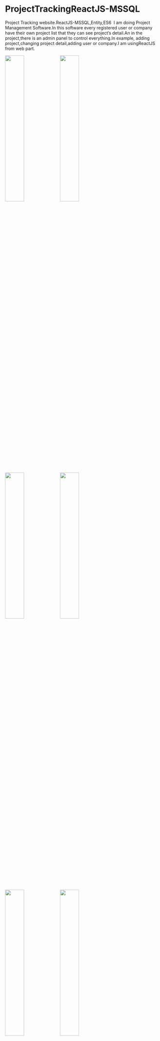 # ProjectTrackingReactJS-MSSQL
Project Tracking website.ReactJS-MSSQL,Entity,ES6
​​ I​​ am doing​​ Project​​ Management​​ Software.In​​ this​​ software​​ every
registered​​ user​​ or​​ company​​​ have​​ their​​ own​​ project​​ list​​ that​​ they​​ can​​ see​​ project’s​​ detail.An​​ in
the​​ project,there​​ is​​ an​​ admin​​ panel​​ to​​ control​​ everything.In​​ example,​​ adding​​ project,changing
project​​ detail,adding​​ user​​ or​​ company.I​​ am​​ using​​ ReactJS​​ from​​ web​​ part.


<img width="35%" src="https://github.com/canavdan/ProjectTrackingReactJS-MSSQL/blob/master/pictures/Screenshot_1.png?raw=true?raw=true"/>
<img width="35%" src="https://github.com/canavdan/ProjectTrackingReactJS-MSSQL/blob/master/pictures/Screenshot_2.png?raw=true?raw=true"/>
<img width="35%" src="https://github.com/canavdan/ProjectTrackingReactJS-MSSQL/blob/master/pictures/Screenshot_3.png?raw=true?raw=true"/>
<img width="35%" src="https://github.com/canavdan/ProjectTrackingReactJS-MSSQL/blob/master/pictures/Screenshot_4.png?raw=true?raw=true"/>
<img width="35%" src="https://github.com/canavdan/ProjectTrackingReactJS-MSSQL/blob/master/pictures/sql.png?raw=true?raw=true"/>
<img width="35%" src="https://github.com/canavdan/ProjectTrackingReactJS-MSSQL/blob/master/pictures/Screenshot_5.png?raw=true?raw=true"/>
<img width="35%" src="https://github.com/canavdan/ProjectTrackingReactJS-MSSQL/blob/master/pictures/Screenshot_7.png?raw=true?raw=true"/>
<img width="35%" src="https://github.com/canavdan/ProjectTrackingReactJS-MSSQL/blob/master/pictures/Screenshot_8.png?raw=true?raw=true"/>
<img width="35%" src="https://github.com/canavdan/ProjectTrackingReactJS-MSSQL/blob/master/pictures/adminpage.png?raw=true?raw=true"/>
<img width="35%" src="https://github.com/canavdan/ProjectTrackingReactJS-MSSQL/blob/master/pictures/firmaekle.png?raw=true?raw=true"/>
<img width="35%" src="https://github.com/canavdan/ProjectTrackingReactJS-MSSQL/blob/master/pictures/projectdetail.png?raw=true?raw=true"/>

